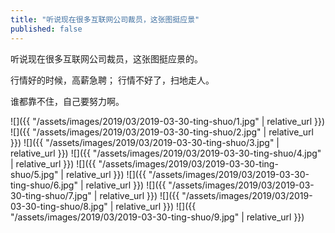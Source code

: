 ```yaml
---
title: "听说现在很多互联网公司裁员，这张图挺应景"
published: false
---
```

听说现在很多互联网公司裁员，这张图挺应景的。

行情好的时候，高薪急聘；
行情不好了，扫地走人。

谁都靠不住，自己要努力啊。



![]({{ "/assets/images/2019/03/2019-03-30-ting-shuo/1.jpg" | relative_url }})
![]({{ "/assets/images/2019/03/2019-03-30-ting-shuo/2.jpg" | relative_url }})
![]({{ "/assets/images/2019/03/2019-03-30-ting-shuo/3.jpg" | relative_url }})
![]({{ "/assets/images/2019/03/2019-03-30-ting-shuo/4.jpg" | relative_url }})
![]({{ "/assets/images/2019/03/2019-03-30-ting-shuo/5.jpg" | relative_url }})
![]({{ "/assets/images/2019/03/2019-03-30-ting-shuo/6.jpg" | relative_url }})
![]({{ "/assets/images/2019/03/2019-03-30-ting-shuo/7.jpg" | relative_url }})
![]({{ "/assets/images/2019/03/2019-03-30-ting-shuo/8.jpg" | relative_url }})
![]({{ "/assets/images/2019/03/2019-03-30-ting-shuo/9.jpg" | relative_url }})
